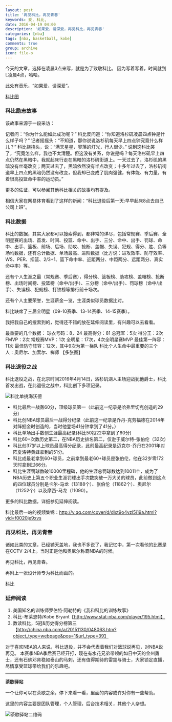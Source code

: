 ```yaml
---
layout: post
title: '再见科比，再见青春'
keywords: 爱, 科比,
date: 2016-04-19 04:00
description: '如果爱，请深爱，再见科比，再见青春'
categories: [nba]
tags: [nba, basketball, kobe]
comments: true
group: archive
icon: file-o
---
```


今天的文章，选择在凌晨3点来写，就是为了致敬科比。 因为写着写着，时间就到L凌晨4点，哈哈。

此处有音乐，“如果爱，请深爱”。

<!-- more -->
[科比图](http://mmbiz.qpic.cn/mmbiz/2jnWxKdgFb8NRyLicKQcGkgq8oJbYs1VvZqN5uLVSyV0xXWuMANyYmBBY1GV0FluvNOm2xHD2ZEEekCEA8Lh0Fg/640?wx_fmt=jpeg&wxfrom=5&wx_lazy=1)

### 科比励志故事 ###

该故事来源于一段采访：

记者问：“你为什么能如此成功呢？”
科比反问道：“你知道洛杉矶凌晨四点钟是什么样子吗？”
记者摇摇头：“不知道，那你说说洛杉矶每天早上四点钟究竟什么样儿？”
科比挠挠头，说：“满天星星，寥落的灯光，行人很少。”
说到这科比笑了，“究竟怎么样，我也不太清楚。但这没有关系，你说是吗？每天洛杉矶早上四点仍然在黑暗中，我就起床行走在黑暗的洛杉矶街道上。一天过去了，洛杉矶的黑暗没有丝毫改变；两天过去了，黑暗依然没有半点改变；十多年过去了，洛杉矶街道早上四点的黑暗仍然没有改变，但我却已变成了肌肉强健，有体能、有力量，有着很高投篮命中率的运动员。”

更多的佐证，可以参阅其他科比相关的故事均有提及。

相信大家在网易体育看到了这样的新闻：“科比退役后第一天:早早起床8点去自己公司上班”。

### 科比数据 ###

科比的数据，其实大家都可以搜索得到，都非常的详尽，包括常规赛、季后赛、全明星赛的出场、首发、时间、投篮、命中、出手、三分、命中、出手、罚球、命中、出手、篮板、前场、后场、助攻、抢断、盖帽、失误、犯规、得分、胜、负等场均数据，还有总计数据、单场最高、进阶数据（比方说：进攻效率、防守效率、WS、PER、扣篮、2/3+1、篮下命中率、近距两分、中距两分、远距两分、真实命中率）等。

还有个人生涯之最（常规赛、季后赛），得分榜、篮板榜、助攻榜、盖帽榜、抢断榜、出场时间榜、投篮榜（命中/出手）、三分榜（命中/出手）、罚球榜（命中/出手）、失误榜、犯规榜、打铁榜等排行前十场次。

还有个人主要荣誉，生涯薪金一览，生涯类似球员数据比对。

科比缺席了三届全明星（09-10赛季、13-14赛季、14-15赛季）。

我把我自己的搜索到的，觉得还不错的放在延伸阅读里，有兴趣可以去看看。

最重要的几个数据：
球衣号码：8，24
最高得分：81
总冠军：5次
得分王：2次
FMVP：2次
常规赛MVP：1次
全明星：17次，4次全明星赛MVP
最佳第一阵容：11次
最佳防守阵容：12次，其中9次为第一梯队
科比个人生命中最重要的三个人：奥尼尔、加索尔、禅师
【多张图】


### 科比退役之战 ###

科比退役之战，在北京时间2016年4月14日，洛杉矶湖人主场迎战犹他爵士，科比首发出战，在此退役之战中，科比创下多项记录。

![科比单挑海沃德](http://img1.gtimg.com/sports/pics/hv1/226/138/2052/133466716.jpg)

- 科比最后一战轰60分，顶级球员第一（此前这一纪录是哈弗里切克创造的29分）
- 科比创NBA球员最后一战得分纪录（此前这一纪录是乔丹-克劳福德在2014年对阵掘金时创造的，当时他登场41分钟拿到了41分。）
- 科比单场出手数创生涯最高纪录(科比50投22中拿到了60分)
- 科比60+次数历史第二，在NBA历史排名第二，仅逊于威尔特-张伯伦（32次）
- 科比创37岁以上球员最高得分纪录，此前最高纪录是迈克尔-乔丹在2001年对阵夏洛特黄蜂拿到的51分。
- 科比成最老拿到60+球员，之前拿到最老60+球员是张伯伦，他在32岁零172天时拿到过66分。
- 科比生涯罚球数破10000里程碑，他的生涯总罚球数达到10011个，成为了NBA历史上第五个职业生涯罚球出手次数突破一万大关的球员，此前做到这点的四位球员分别是卡尔-马龙（13188个）、张伯伦（11862个）、奥尼尔（11252个）以及摩西-马龙（11090）。

更多的科比数据，详细参见延伸阅读。

科比最后一站的视频集锦：http://v.qq.com/cover/d/dlxt9o4vzl5i19a.html?vid=f0020je9xvs

### 再见科比，再见青春 ###

诸如此类的文章，已经铺天盖地，我也不多说了，我记忆中，第一次看他的比赛是在CCTV-2/4上。当时正是他和奥尼尔称霸NBA的时候。

再见科比，再见青春。

再附上一张设计师专为科比而画的。

[科比](http://mmbiz.qpic.cn/mmbiz/2jnWxKdgFb8NRyLicKQcGkgq8oJbYs1VvU9oTA4nbFFOMjmjGkH6ziaGf7tVH6dEMlxpm2MOtUkcGXqUrUWMic3Xg/640?wx_fmt=jpeg&wxfrom=5&wx_lazy=1)

### 延伸阅读 ###

1. 美国知名的训练师罗伯特·阿勒特的《我和科比的训练故事》
2. 科比-布莱恩特/Kobe Bryant【http://www.stat-nba.com/player/195.html】
3. 数读科比，5冠&历史得分榜第三【http://china.nba.com/a/20151130/048063.htm?object_type=webpage&pos=1&url_type=39】

对于喜欢NBA的人来说，科比退役，并不会代表着我们对篮球说再见，对NBA说再见。
本赛季NBA季后赛已经开打，现在有水花兄弟带领的如日中天的金州勇士，还有石佛邓肯稳如泰山的马刺，还有值得期待的雷霆与骑士，大家锁定直播，尽情享受篮球带给我们的乐趣吧。

----

**茶歇驿站**

一个让你可以在茶歇之余，停下来看一看，里面的内容或许对你有一些帮助。

这里的内容主要是团队管理，个人管理，后台技术相关，其他个人杂想。

![茶歇驿站二维码](http://ww4.sinaimg.cn/large/824dcde4gw1f358o5j022j20by0bywf8.jpg)

